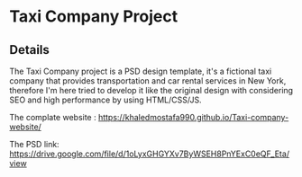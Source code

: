 # Taxi Company Project

## Details

The Taxi Company project is a PSD design template, it's a fictional taxi company that provides transportation and car rental services in New York, therefore I'm here tried to develop it like the original design with considering SEO and high performance by using HTML/CSS/JS.

The complate website : https://khaledmostafa990.github.io/Taxi-company-website/

The PSD link: https://drive.google.com/file/d/1oLyxGHGYXv7ByWSEH8PnYExC0eQF_Eta/view

